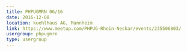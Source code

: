 ```yaml
---
title: PHPUGMRN 06/16
date: 2016-12-08
location: kuehlhaus AG, Mannheim
link: https://www.meetup.com/PHPUG-Rhein-Neckar/events/235506803/
usergroup: phpugmrn
type: usergroup
---
```

